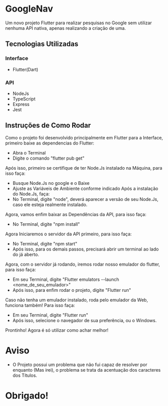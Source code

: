 # GoogleNav

Um novo projeto Flutter para realizar pesquisas no Google sem utilizar nenhuma API nativa, apenas realizando a criação de uma.

## Tecnologias Utilizadas

### Interface
- Flutter(Dart)

### API
- NodeJs
- TypeScript
- Express
- Jest

## Instruções de Como Rodar

Como o projeto foi desenvolvido principalmente em Flutter para a Interface, primeiro baixe as dependencias do Flutter:
- Abra o Terminal
- Digite o comando "flutter pub get"

Após isso, primeiro se certifique de ter Node.Js instalado na Máquina, para isso faça:

- Busque Node.Js no google e o Baixe
- Ajuste as Variáveis de Ambiente conforme indicado
Após a instalação do Node.Js, faça:
- No Terminal, digite "node", deverá aparecer a versão de seu Node.Js, caso ele esteja realmente instalado.

Agora, vamos enfim baixar as Dependências da API, para isso faça:

- No Terminal, digite "npm install"

Agora Iniciaremos o servidor da API primeiro, para isso faça:

- No Terminal, digite "npm start"
- Após isso, para os demais passos, precisará abrir um terminal ao lado do já aberto.

Agora, com o servidor já rodando, iremos rodar nosso emulador do flutter, para isso faça:

- Em seu Terminal, digite "Flutter emulators --launch <nome_de_seu_emulador>"
- Após isso, para enfim rodar o projeto, digite "Flutter run"

Caso não tenha um emulador instalado, roda pelo emulador da Web, funciona também! Para isso faça:

- Em seu Terminal, digite "Flutter run"
- Após isso, selecione o navegador de sua preferência, ou o Windows.

Prontinho! Agora é só utilizar como achar melhor!

# Aviso

- O Projeto possui um problema que não fui capaz de resolver por enquanto (Mas irei), o problema se trata da acentuação dos caracteres dos Títulos.

# Obrigado!
